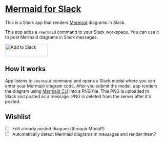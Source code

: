 # [Mermaid for Slack](https://mermaid-for-slack.fly.dev)

This is a Slack app that renders [Mermaid](https://mermaid-js.github.io/mermaid/#/) diagrams in Slack.

This app adds a `/mermaid` command to your Slack workspace. You can use it to post Mermaid diagrams in Slack messages.

<a href="https://slack.com/oauth/v2/authorize?client_id=4169357715463.5791098787063&scope=channels:history,chat:write,commands,groups:history,im:history,mpim:history&user_scope="><img alt="Add to Slack" height="40" width="139" src="https://platform.slack-edge.com/img/add_to_slack.png" srcSet="https://platform.slack-edge.com/img/add_to_slack.png 1x, https://platform.slack-edge.com/img/add_to_slack@2x.png 2x" /></a>

## How it works

App listens to `/mermaid` command and opens a Slack modal where you can enter your Mermaid diagram code. After you submit the modal, app renders the diagram using [Mermaid CLI](https://github.com/mermaid-js/mermaid-cli) into a PNG file. This PNG is uploaded to Slack and posted as a message. PNG is deleted from the server after it's posted.

## Wishlist

- [ ] Edit already posted diagram (through Modal?)
- [ ] Automatically detect Mermaid diagrams in messages and render them?
